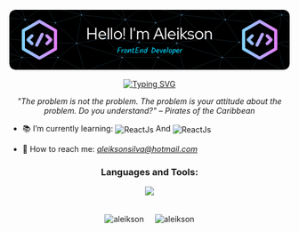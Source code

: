 <p align="center">
  <img src="./github-header-image.png">
</p>

<p align="center">
  <a href="https://git.io/typing-svg"><img src="https://readme-typing-svg.demolab.com?font=Fira+Code&size=25&duration=4000&pause=1000&center=true&width=435&lines=Welcome+to+My+Profile" alt="Typing SVG" /></a>
</p>

<p align="center"><em>"The problem is not the problem. The problem is your attitude about the problem. Do you understand?" – Pirates of the Caribbean</em></p>

- 📚 I’m currently learning: <img align="center" alt="ReactJs" src="https://img.shields.io/badge/Next.js-000000.svg?style=for-the-badge&logo=nextdotjs&logoColor=white" /> And <img align="center" alt="ReactJs" src="https://img.shields.io/badge/Redux-764ABC.svg?style=for-the-badge&logo=Redux&logoColor=white" /> 

- 📩 How to reach me: *aleiksonsilva@hotmail.com*

<h3 align="center">Languages and Tools:</h3>

<p align="center">
  <a href="https://skillicons.dev">
    <img src="https://skillicons.dev/icons?i=linux,md,vscode,html,css,styledcomponents,bootstrap,javascript,react,typescript,jquery,git,firebase" />
  </a>
</p>

</br> 

<div align="center" style="display:flex; flex-wrap:wrap; justify-content:center;">
  <div style="margin-right:20px;">
    <img src="https://github-readme-stats-sigma-five.vercel.app/api?username=aleikson&show_icons=true&theme=dracula" alt="aleikson" />
  </div>

  <div>
    <img src="https://github-readme-stats-sigma-five.vercel.app/api/top-langs?username=aleikson&show_icons=true&theme=dracula&layout=compact" alt="aleikson" />
  </div>
</div>
